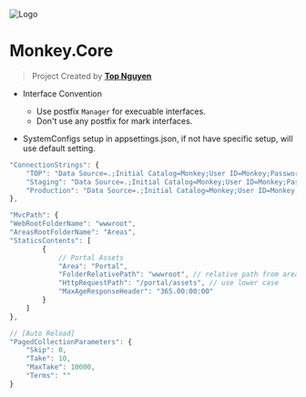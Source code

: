 ﻿![Logo](favicon.ico)
# Monkey.Core
> Project Created by [**Top Nguyen**](http://topnguyen.net)

- Interface Convention
  + Use postfix `Manager` for execuable interfaces.
  + Don't use any postfix for mark interfaces.

- SystemConfigs setup in appsettings.json, if not have specific setup, will use default setting.

```javascript
"ConnectionStrings": {
    "TOP": "Data Source=.;Initial Catalog=Monkey;User ID=Monkey;Password=Monkey;Trusted_Connection=False;MultipleActiveResultSets=True",
    "Staging": "Data Source=.;Initial Catalog=Monkey;User ID=Monkey;Password=Monkey;Trusted_Connection=False;MultipleActiveResultSets=True",
    "Production": "Data Source=.;Initial Catalog=Monkey;User ID=Monkey;Password=Monkey;Trusted_Connection=False;MultipleActiveResultSets=True"
},

"MvcPath": {
"WebRootFolderName": "wwwroot",
"AreasRootFolderName": "Areas",
"StaticsContents": [
        {
            // Portal Assets
            "Area": "Portal",
            "FolderRelativePath": "wwwroot", // relative path from area
            "HttpRequestPath": "/portal/assets", // use lower case
            "MaxAgeResponseHeader": "365.00:00:00"
        }
    ]
},

// [Auto Reload]
"PagedCollectionParameters": {
    "Skip": 0,
    "Take": 10,
    "MaxTake": 10000,
    "Terms": ""
}
```